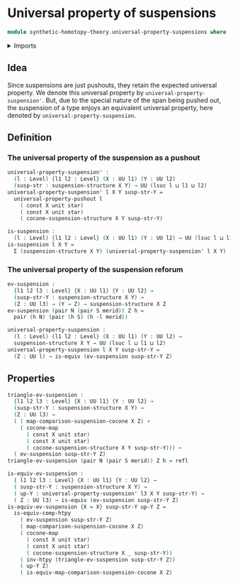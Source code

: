 # Universal property of suspensions

```agda
module synthetic-homotopy-theory.universal-property-suspensions where
```

<details><summary>Imports</summary>

```agda
open import foundation.action-on-identifications-dependent-functions
open import foundation.action-on-identifications-functions
open import foundation.commuting-squares-of-identifications
open import foundation.commuting-squares-of-maps
open import foundation.constant-maps
open import foundation.contractible-types
open import foundation.dependent-identifications
open import foundation.dependent-pair-types
open import foundation.equivalences
open import foundation.function-extensionality
open import foundation.function-types
open import foundation.functoriality-dependent-pair-types
open import foundation.homotopies
open import foundation.identity-systems
open import foundation.identity-types
open import foundation.structure-identity-principle
open import foundation.transport
open import foundation.type-arithmetic-dependent-pair-types
open import foundation.unit-type
open import foundation.universal-property-unit-type
open import foundation.universe-levels

open import synthetic-homotopy-theory.cocones-under-spans
open import synthetic-homotopy-theory.dependent-cocones-under-spans
open import synthetic-homotopy-theory.dependent-suspension-structures
open import synthetic-homotopy-theory.dependent-universal-property-pushouts
open import synthetic-homotopy-theory.pushouts
open import synthetic-homotopy-theory.suspension-structures
open import synthetic-homotopy-theory.universal-property-pushouts
```

</details>

## Idea

Since suspensions are just pushouts, they retain the expected universal
property. We denote this universal property by `universal-property-suspension'`.
But, due to the special nature of the span being pushed out, the suspension of a
type enjoys an equivalent universal property, here denoted by
`universal-property-suspension`.

## Definition

### The universal property of the suspension as a pushout

```agda
universal-property-suspension' :
  (l : Level) {l1 l2 : Level} (X : UU l1) (Y : UU l2)
  (susp-str : suspension-structure X Y) → UU (lsuc l ⊔ l1 ⊔ l2)
universal-property-suspension' l X Y susp-str-Y =
  universal-property-pushout l
    ( const X unit star)
    ( const X unit star)
    ( cocone-suspension-structure X Y susp-str-Y)

is-suspension :
  (l : Level) {l1 l2 : Level} (X : UU l1) (Y : UU l2) → UU (lsuc l ⊔ l1 ⊔ l2)
is-suspension l X Y =
  Σ (suspension-structure X Y) (universal-property-suspension' l X Y)
```

### The universal property of the suspension reforum

```agda
ev-suspension :
  {l1 l2 l3 : Level} {X : UU l1} {Y : UU l2} →
  (susp-str-Y : suspension-structure X Y) →
  (Z : UU l3) → (Y → Z) → suspension-structure X Z
ev-suspension (pair N (pair S merid)) Z h =
  pair (h N) (pair (h S) (h ·l merid))

universal-property-suspension :
  (l : Level) {l1 l2 : Level} (X : UU l1) (Y : UU l2) →
  suspension-structure X Y → UU (lsuc l ⊔ l1 ⊔ l2)
universal-property-suspension l X Y susp-str-Y =
  (Z : UU l) → is-equiv (ev-suspension susp-str-Y Z)
```

## Properties

```agda
triangle-ev-suspension :
  {l1 l2 l3 : Level} {X : UU l1} {Y : UU l2} →
  (susp-str-Y : suspension-structure X Y) →
  (Z : UU l3) →
  ( ( map-comparison-suspension-cocone X Z) ∘
    ( cocone-map
      ( const X unit star)
      ( const X unit star)
      ( cocone-suspension-structure X Y susp-str-Y))) ~
  ( ev-suspension susp-str-Y Z)
triangle-ev-suspension (pair N (pair S merid)) Z h = refl

is-equiv-ev-suspension :
  { l1 l2 l3 : Level} {X : UU l1} {Y : UU l2} →
  ( susp-str-Y : suspension-structure X Y) →
  ( up-Y : universal-property-suspension' l3 X Y susp-str-Y) →
  ( Z : UU l3) → is-equiv (ev-suspension susp-str-Y Z)
is-equiv-ev-suspension {X = X} susp-str-Y up-Y Z =
  is-equiv-comp-htpy
    ( ev-suspension susp-str-Y Z)
    ( map-comparison-suspension-cocone X Z)
    ( cocone-map
      ( const X unit star)
      ( const X unit star)
      ( cocone-suspension-structure X _ susp-str-Y))
    ( inv-htpy (triangle-ev-suspension susp-str-Y Z))
    ( up-Y Z)
    ( is-equiv-map-comparison-suspension-cocone X Z)
```
